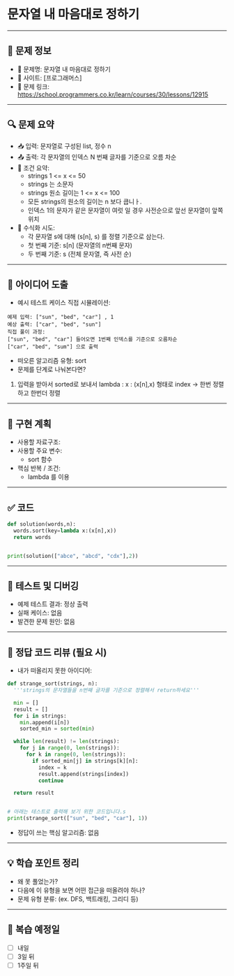 
# 문자열 내 마음대로 정하기

---

## 📌 문제 정보

- 🔹 문제명: 문자열 내 마음대로 정하기
- 🔹 사이트: [프로그래머스]
- 🔹 문제 링크: https://school.programmers.co.kr/learn/courses/30/lessons/12915
---

## 🔍 문제 요약

- 📥 입력: 문자열로 구성된 list, 정수 n
- 📤 출력: 각 문자열의 인덱스 N 번째 글자를 기준으로 오름 차순
- 📌 조건 요약: 
  - strings 1 <= x <= 50
  - strings 는 소문자
  - strings 원소 길이는 1 <= x <= 100
  - 모든 strings의 원소의 길이는 n 보다 큽니ㅏ.
  - 인덱스 1의 문자가 같은 문자열이 여럿 일 경우 사전순으로 앞선 문자열이 앞쪽 위치
- 📐 수식화 시도:
  - 각 문자열 s에 대해 (s[n], s) 를 정렬 기준으로 삼는다. 
  - 첫 번째 기준: s[n] (문자열의 n번째 문자)
  - 두 번째 기준: s (전체 문자열, 즉 사전 순)

---

## 🧠 아이디어 도출

- 예시 테스트 케이스 직접 시뮬레이션:

```
예제 입력: ["sun", "bed", "car"] , 1
예상 출력: ["car", "bed", "sun"]
직접 풀이 과정: 
["sun", "bed", "car"] 들어오면 1번째 인덱스를 기준으로 오름차순
["car", "bed", "sum"] 으로 출력
```

- 떠오른 알고리즘 유형: sort
- 문제를 단계로 나눠본다면?
1. 입력을 받아서 sorted로 보내서 lambda : x : (x[n],x) 형태로
index -> 한번 정렬하고 한번더 정렬
---

## 🧱 구현 계획

- 사용할 자료구조: 
- 사용할 주요 변수:
  - sort 함수
- 핵심 반복 / 조건:
  - lambda 를 이용
---

## ✅ 코드

```python
def solution(words,n):
  words.sort(key=lambda x:(x[n],x))
  return words


print(solution(["abce", "abcd", "cdx"],2))
```

---

## 🧪 테스트 및 디버깅

- 예제 테스트 결과: 정상 출력
- 실패 케이스: 없음
- 발견한 문제 원인: 없음

---

## 📖 정답 코드 리뷰 (필요 시)

- 내가 떠올리지 못한 아이디어:
```python
def strange_sort(strings, n):
  '''strings의 문자열들을 n번째 글자를 기준으로 정렬해서 return하세요'''

  min = []
  result = []
  for i in strings:
    min.append(i[n])
    sorted_min = sorted(min)

  while len(result) != len(strings):
    for j in range(0, len(strings)):
      for k in range(0, len(strings)):
        if sorted_min[j] in strings[k][n]:
          index = k
          result.append(strings[index])
          continue

  return result


# 아래는 테스트로 출력해 보기 위한 코드입니다.s
print(strange_sort(["sun", "bed", "car"], 1))
```
- 정답이 쓰는 핵심 알고리즘: 없음

---

## 💡 학습 포인트 정리

- 왜 못 풀었는가?
- 다음에 이 유형을 보면 어떤 접근을 떠올려야 하나?
- 문제 유형 분류: (ex. DFS, 백트래킹, 그리디 등)

---

## 🔁 복습 예정일

- [ ] 내일
- [ ] 3일 뒤
- [ ] 1주일 뒤
